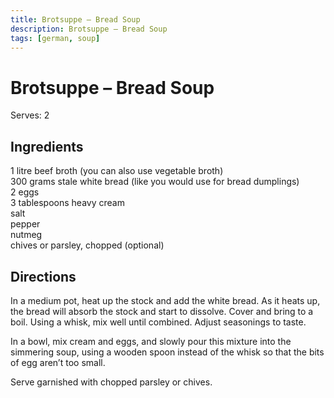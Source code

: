```yaml
---
title: Brotsuppe – Bread Soup
description: Brotsuppe – Bread Soup
tags: [german, soup]
---
```


# Brotsuppe – Bread Soup
Serves: 2

## Ingredients
1 litre beef broth (you can also use vegetable broth)  
300 grams stale white bread (like you would use for bread dumplings)  
2 eggs  
3 tablespoons heavy cream  
salt  
pepper  
nutmeg  
chives or parsley, chopped (optional)

## Directions
In a medium pot, heat up the stock and add the white bread. As it heats up, the bread will absorb the stock and start to dissolve. Cover and bring to a boil. Using a whisk, mix well until combined. Adjust seasonings to taste.

In a bowl, mix cream and eggs, and slowly pour this mixture into the simmering soup, using a wooden spoon instead of the whisk so that the bits of egg aren’t too small.

Serve garnished with chopped parsley or chives.